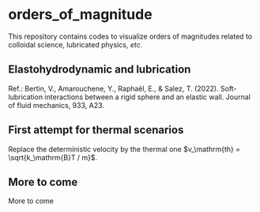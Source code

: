 # orders_of_magnitude
This repository contains codes to visualize orders of magnitudes related to colloidal science, lubricated physics, *etc.*

## Elastohydrodynamic and lubrication 
Ref.: Bertin, V., Amarouchene, Y., Raphaël, E., & Salez, T. (2022). Soft-lubrication interactions between a rigid sphere and an elastic wall. Journal of fluid mechanics, 933, A23.

## First attempt for thermal scenarios
Replace the deterministic velocity by the thermal one $v_\mathrm{th} = \sqrt{k_\mathrm{B}T / m}$.

## More to come
More to come
